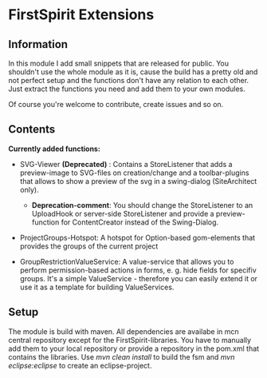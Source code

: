 # FirstSpirit Extensions

## Information

In this module I add small snippets that are released for public.
You shouldn't use the whole module as it is, cause the build has a pretty old and not perfect setup and the functions don't have any relation to each other. Just extract the functions you need and add them to your own modules.

Of course you're welcome to contribute, create issues and so on.

## Contents

__Currently added functions:__
  
- SVG-Viewer  __(Deprecated)__ : Contains a StoreListener that adds a preview-image to SVG-files on creation/change and a toolbar-plugins that allows to show a preview of the svg in a swing-dialog (SiteArchitect only).
  - **Deprecation-comment**: You should change the StoreListener to an UploadHook or server-side StoreListener and provide a preview-function for ContentCreator instead of the Swing-Dialog.
      
- ProjectGroups-Hotspot: A hotspot for Option-based gom-elements that provides the groups of the current project

- GroupRestrictionValueService: A value-service that allows you to perform permission-based actions in forms, e. g. hide fields for specifiv groups. It's a simple ValueService - therefore you can easily extend it or use it as a template for building ValueServices.

## Setup

The module is build with maven. All dependencies are availabe in mcn central repository except for the FirstSpirit-libraries. You have to manually add them to your local repository or provide a repository in the pom.xml that contains the libraries.
Use _mvn clean install_ to build the fsm and _mvn eclipse:eclipse_ to create an eclipse-project.
